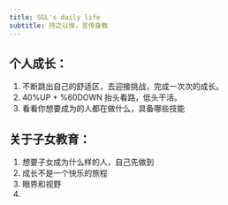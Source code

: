 ```yaml
---
title: SGL's daily life
subtitle: 持之以恒，言传身教
---
```


## 个人成长：
1. 不断跳出自己的舒适区，去迎接挑战，完成一次次的成长。
2. 40%UP + %60DOWN 抬头看路，低头干活。
3. 看看你想要成为的人都在做什么，具备哪些技能

## 关于子女教育：
1. 想要子女成为什么样的人，自己先做到
2. 成长不是一个快乐的旅程
3. 眼界和视野
4. 
